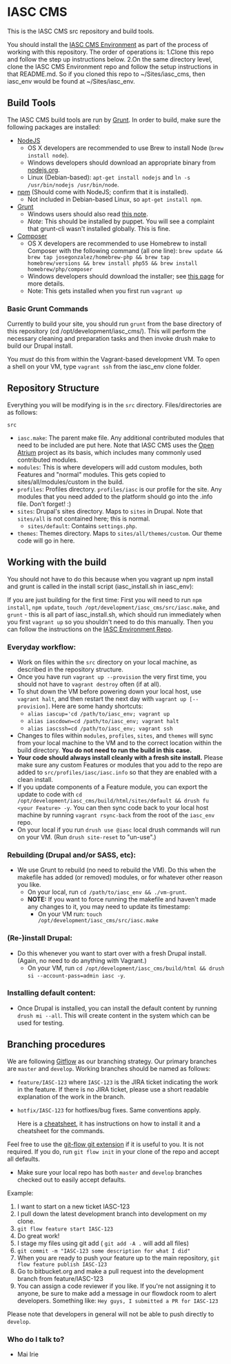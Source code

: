 # IASC CMS

This is the IASC CMS src repository and build tools.

You should install the [IASC CMS Environment](https://bitbucket.org/phase2tech/iasc_env) as part of the process of working with this repository.
The order of operations is:
  1.Clone this repo and follow the step up instructions below.
  2.On the same directory level, clone the IASC CMS Environment repo and follow the setup instructions in that README.md. So if you cloned this repo to ~/Sites/iasc_cms, then iasc_env would be found at ~/Sites/iasc_env.

## Build Tools
The IASC CMS build tools are run by [Grunt](http://gruntjs.com/). In order to build, make sure the following packages are installed:

- [NodeJS](http://nodejs.org/download/)
    - OS X developers are recommended to use Brew to install Node (`brew install node`).
    - Windows developers should download an appropriate binary from [nodejs.org](http://nodejs.org/download/).
    - Linux (Debian-based): `apt-get install nodejs` and `ln -s /usr/bin/nodejs /usr/bin/node`.
- [npm](https://www.npmjs.org/) (Should come with NodeJS; confirm that it is installed).
    - Not included in Debian-based Linux, so `apt-get install npm`.
- [Grunt](http://gruntjs.com/getting-started)
    - Windows users should also read [this note](http://gruntjs.com/frequently-asked-questions#does-grunt-work-on-windows).
    - *Note*: This should be installed by puppet. You will see a complaint that grunt-cli wasn't installed globally. This is fine.
- [Composer](https://getcomposer.org)
    - OS X developers are recommended to use Homebrew to install Composer with the following command (all one line): `brew update && brew tap josegonzalez/homebrew-php && brew tap homebrew/versions && brew install php55 && brew install homebrew/php/composer`
    - Windows developers should download the installer; see [this page](https://getcomposer.org/doc/00-intro.md#installation-windows) for more details.
    - Note: This gets installed when you first run `vagrant up`


### Basic Grunt Commands

Currently to build your site, you should run `grunt` from the base directory of this repository (cd /opt/development/iasc_cms/). This will perform the necessary cleaning and preparation tasks and then invoke drush make to build our Drupal install.

You *must* do this from within the Vagrant-based development VM.
To open a shell on your VM, type `vagrant ssh` from the iasc_env clone folder.

## Repository Structure

Everything you will be modifying is in the `src` directory. Files/directories are as follows:

`src`

- `iasc.make`: The parent make file. Any additional contributed modules that need to be included are put here. Note that IASC CMS uses the [Open Atrium](http://git.drupal.org/project/openatrium.git) project as its basis, which includes many commonly used contributed modules.
- `modules`: This is where developers will add custom modules, both Features and "normal" modules. This gets copied to sites/all/modules/custom in the build.
- `profiles`: Profiles directory. `profiles/iasc` is our profile for the site. Any modules that you need added to the platform should go into the .info file. Don't forget! :)
- `sites`: Drupal's sites directory. Maps to `sites` in Drupal. Note that `sites/all` is not contained here; this is normal.
    - `sites/default`: Contains `settings.php`.
- `themes`: Themes directory. Maps to `sites/all/themes/custom`. Our theme code will go in here.

## Working with the build

You should not have to do this because when you vagrant up npm install and grunt is called in the install script (iasc_install.sh in iasc_env):

If you are just building for the first time:
 First you will need to run `npm install`, `npm update`, `touch /opt/development/iasc_cms/src/iasc.make`, and `grunt` - this is all part of
 iasc_install.sh, which should run immediately when you first `vagrant up` so you shouldn't need to do this manually.
 Then you can follow the instructions on the [IASC Environment Repo](https://bitbucket.org/phase2tech/iasc_env).

### Everyday workflow:

- Work on files within the `src` directory on your local machine, as described in the repository structure.
- Once you have run `vagrant up --provision` the very first time, you should not have to `vagrant destroy` often (if at all).
- To shut down the VM before powering down your local host, use `vagrant halt`, and then restart the next day with `vagrant up [--provision]`.  Here are some handy shortcuts:
    - `alias iascup='cd /path/to/iasc_env; vagrant up`
    - `alias iascdown=cd /path/to/iasc_env; vagrant halt`
    - `alias iascssh=cd /path/to/iasc_env; vagrant ssh`
- Changes to files within `modules`, `profiles`, `sites`, and `themes` will sync from your local machine to the VM and to the correct location within the build directory. **You do not need to run the build in this case.**
- **Your code should always install cleanly with a fresh site install.** Please make sure any custom Features or modules that you add to the repo are added to `src/profiles/iasc/iasc.info` so that they are enabled with a clean install.
- If you update components of a Feature module, you can export the update to code with `cd /opt/development/iasc_cms/build/html/sites/default && drush fu <your Feature> -y`. You can then sync code back to your local host machine by running `vagrant rsync-back` from the root of the `iasc_env` repo.
- On your local if you run `drush use @iasc` local drush commands will run on your VM.  (Run `drush site-reset` to "un-use".)

### Rebuilding (Drupal and/or SASS, etc):

- We use Grunt to rebuild (no need to rebuild the VM).  Do this when the makefile has added (or removed) modules, or for whatever other reason you like.
    - On your local, run `cd /path/to/iasc_env && ./vm-grunt`.
    - **NOTE:** If you want to force running the makefile and haven't made any changes to it, you may need to update its timestamp:
        - On your VM run: `touch /opt/development/iasc_cms/src/iasc.make`

### (Re-)install Drupal:

- Do this whenever you want to start over with a fresh Drupal install.  (Again, no need to do anything with Vagrant.)
    - On your VM, run `cd /opt/development/iasc_cms/build/html && drush si --account-pass=admin iasc -y`.

### Installing default content:

- Once Drupal is installed, you can install the default content by running `drush mi --all`. This will create content in the system which can be used for testing.

## Branching procedures

We are following [Gitflow](http://nvie.com/posts/a-successful-git-branching-model/) as our branching strategy. Our primary branches are `master` and `develop`. Working branches should be named as follows:

- `feature/IASC-123` where `IASC-123` is the JIRA ticket indicating the work in the feature. If there is no JIRA ticket, please use a short readable explanation of the work in the branch.
- `hotfix/IASC-123` for hotfixes/bug fixes. Same conventions apply.

  Here is a [cheatsheet](http://danielkummer.github.io/git-flow-cheatsheet/), it has instructions on how to install it and a cheatsheet for the commands.

Feel free to use the [git-flow git extension](https://github.com/nvie/gitflow) if it is useful to you. It is not required. If you do, run `git flow init` in your clone of the repo and accept all defaults.
- Make sure your local repo has both `master` and `develop` branches checked out to easily accept defaults.

Example:
1. I want to start on a new ticket IASC-123
2. I pull down the latest development branch into development on my clone.
3. `git flow feature start IASC-123`
4. Do great work!
5. I stage my files using git add ( `git add -A .` will add all files)
6. `git commit -m "IASC-123 some description for what I did"`
7. When you are ready to push your feature up to the main repository, `git flow feature publish IASC-123`
8. Go to bitbucket.org and make a pull request into the development branch from feature/IASC-123
9. You can assign a code reviewer if you like. If you're not assigning it to anyone, be sure to make add a message in our flowdock room to alert developers. Something like: `Hey guys, I submitted a PR for IASC-123`

Please note that developers in general will not be able to push directly to `develop`.

### Who do I talk to? ###

* Mai Irie